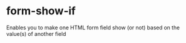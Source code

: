 # form-show-if
Enables you to make one HTML form field show (or not) based on the value(s) of another field
